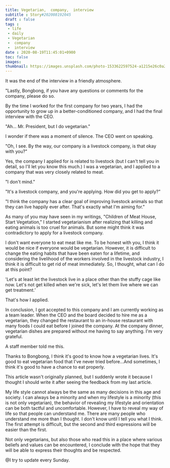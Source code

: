 ```yaml
---
title: Vegetarian,  company,  interview
subtitle : Story#202008192045
draft : false
tags :
 - life
 - daily
 - Vegetarian
 -  company
 -  interview
date : 2020-08-19T11:45:01+0900
toc: false
images: 
thumbnail: https://images.unsplash.com/photo-1533622597524-a1215e26c0a2?ixlib=rb-1.2.1&q=80&fm=jpg&crop=entropy&cs=tinysrgb&w=1080&fit=max&ixid=eyJhcHBfaWQiOjE1NTU0OX0
---
```


It was the end of the interview in a friendly atmosphere.  

"Lastly, Bongbong, if you have any questions or comments for the company, please do so.  

By the time I worked for the first company for two years, I had the opportunity to grow up in a better-conditioned company, and I had the final interview with the CEO.  

"Ah... Mr. President, but I do vegetarian."  

I wonder if there was a moment of silence. The CEO went on speaking.  

"Oh, I see. By the way, our company is a livestock company, is that okay with you?"  

Yes, the company I applied for is related to livestock (but I can't tell you in detail, so I'll let you know this much.) I was a vegetarian, and I applied to a company that was very closely related to meat.  

"I don't mind."  

"It's a livestock company, and you're applying. How did you get to apply?"  

"I think the company has a clear goal of improving livestock animals so that they can live happily ever after. That's exactly what I'm aiming for."  

As many of you may have seen in my writings, "Children of Meat House, Start Vegetation," I started vegetarianism after realizing that killing and eating animals is too cruel for animals. But some might think it was contradictory to apply for a livestock company.  

I don't want everyone to eat meat like me. To be honest with you, I think it would be nice if everyone would be vegetarian. However, it is difficult to change the eating habits that have been eaten for a lifetime, and considering the livelihood of the workers involved in the livestock industry, I think it is difficult to get rid of meat immediately. So, I thought, what can I do at this point?  

'Let's at least let the livestock live in a place other than the stuffy cage like now. Let's not get killed when we're sick, let's let them live where we can get treatment.’  

That's how I applied.  

In conclusion, I got accepted to this company and I am currently working as a team leader. When the CEO and the board decided to hire me as a vegetarian, they changed the restaurant to an in-house restaurant with many foods I could eat before I joined the company. At the company dinner, vegetarian dishes are prepared without me having to say anything. I'm very grateful.  

A staff member told me this.  

Thanks to Bongbong, I think it's good to know how a vegetarian lives. It's good to eat vegetarian food that I've never tried before...And sometimes, I think it's good to have a chance to eat properly.  

This article wasn't originally planned, but I suddenly wrote it because I thought I should write it after seeing the feedback from my last article.  

My life style cannot always be the same as many decisions in this age and society. I can always be a minority and when my lifestyle is a minority (this is not only vegetarian), the behavior of revealing my lifestyle and orientation can be both tactful and uncomfortable. However, I have to reveal my way of life so that people can understand me. There are many people who understand me more than I thought. I don't know until I tell you what I think. The first attempt is difficult, but the second and third expressions will be easier than the first.  

Not only vegetarians, but also those who read this in a place where various beliefs and values can be encountered, I conclude with the hope that they will be able to express their thoughts and be respected.  

@I try to update every Sunday.  

